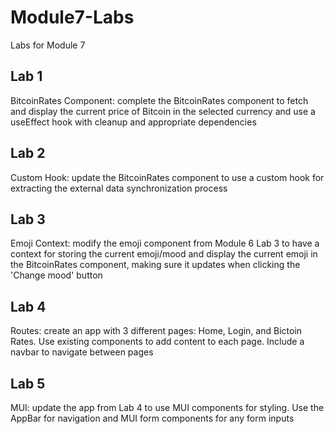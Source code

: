 # Module7-Labs
Labs for Module 7
## Lab 1
BitcoinRates Component: complete the BitcoinRates component to fetch and display the current price of Bitcoin in the selected currency 
and use a useEffect hook with cleanup and appropriate dependencies
## Lab 2
Custom Hook: update the BitcoinRates component to use a custom hook for extracting the external data synchronization process
## Lab 3
Emoji Context: modify the emoji component from Module 6 Lab 3 to have a context for storing the current emoji/mood 
and display the current emoji in the BitcoinRates component, making sure it updates when clicking the 'Change mood' button
## Lab 4
Routes: create an app with 3 different pages: Home, Login, and Bictoin Rates. 
Use existing components to add content to each page. 
Include a navbar to navigate between pages
## Lab 5
MUI: update the app from Lab 4 to use MUI components for styling. 
Use the AppBar for navigation and MUI form components for any form inputs

